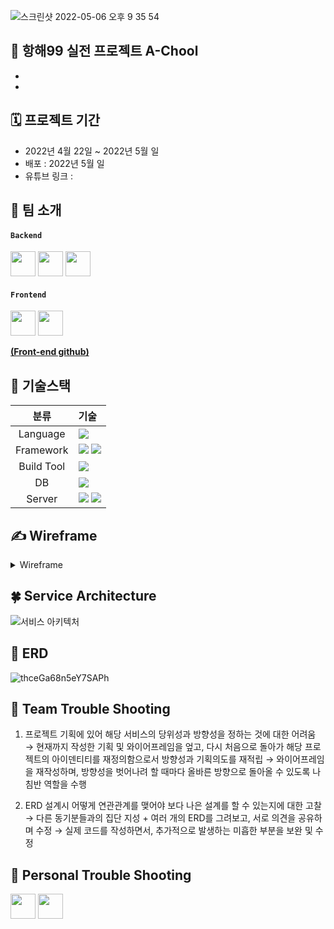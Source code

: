 ![스크린샷 2022-05-06 오후 9 35 54](https://user-images.githubusercontent.com/98807506/167132541-915e4ad0-e8dd-4a35-8501-b668642d0d78.png)

## 🤖 항해99 실전 프로젝트 A-Chool
-
-


## 🗓 프로젝트 기간
- 2022년 4월 22일 ~ 2022년 5월 일
- 배포 : 2022년 5월 일
- 유튜브 링크 : 

## 👥 팀 소개
#### `Backend`
<a href="https://github.com/hobit22" target="_blank"><img height="40"  src="https://img.shields.io/static/v1?label=Spring&message=김호빈 &color=08CE5D&style=for-the-badge&>"/></a>
<a href="https://github.com/hyun-woong" target="_blank"><img height="40"  src="https://img.shields.io/static/v1?label=Spring&message=심현웅 &color=08CE5D&style=for-the-badge&>"/></a>
<a href="https://github.com/jjems" target="_blank"><img height="40"  src="https://img.shields.io/static/v1?label=Spring&message=김일권 &color=08CE5D&style=for-the-badge&>"/></a>

#### `Frontend`
 <a href="https://github.com/kyeongbong" target="_blank"><img height="40"  src="https://img.shields.io/static/v1?label=React&message=이경태 &color=61dafb&style=for-the-badge&>"/></a>
  <a href="https://github.com/kyeongbong" target="_blank"><img height="40"  src="https://img.shields.io/static/v1?label=React&message=최경민 &color=61dafb&style=for-the-badge&>"/></a>


**[(Front-end github)](https://github.com/Routine-GongJakSo/FE)**

## 📜 기술스택
|분류|기술|
| :-: |:- |
|Language|<img src="https://img.shields.io/badge/JAVA-007396?style=for-the-badge&logo=java&logoColor=white">|
|Framework|<img src="https://img.shields.io/badge/Spring-6DB33F?style=for-the-badge&logo=Spring&logoColor=white"> <img src="https://img.shields.io/badge/Springboot-6DB33F?style=for-the-badge&logo=Springboot&logoColor=white">|
|Build Tool|<img src="https://img.shields.io/badge/gradle-02303A?style=for-the-badge&logo=gradle&logoColor=white">|
|DB|<img src="https://img.shields.io/badge/mysql-4479A1?style=for-the-badge&logo=mysql&logoColor=white">|
|Server|<img src="https://img.shields.io/badge/aws-232F3E?style=for-the-badge&logo=AmazonAWS&logoColor=white"> <img src="https://img.shields.io/badge/Amazon S3-569A31?style=for-the-badge&logo=Amazon S3&logoColor=white">|

## ✍️ Wireframe
<details>
<summary>Wireframe</summary>
<div markdown="1">       

<img width="804" alt="스크린샷 2022-05-02 오전 2 16 55" src="https://user-images.githubusercontent.com/98807506/166156916-484f604e-6a8c-411f-b657-6b1a5ee8b43e.png">
<img width="812" alt="스크린샷 2022-05-02 오전 2 21 36" src="https://user-images.githubusercontent.com/98807506/166157015-6cefbe94-3da0-49c0-9297-f92697a835e6.png">

</div>
</details>

## 🍀 Service Architecture
![서비스 아키텍처](https://user-images.githubusercontent.com/98807506/168140440-4bd075cc-f3ef-4858-b4ba-7fc056351f47.png)

## 🐳 ERD
![thceGa68n5eY7SAPh](https://user-images.githubusercontent.com/98807506/167766657-44930880-15d8-438d-8b1d-871560ce42b3.png)

## 🏹 Team Trouble Shooting
1) 프로젝트 기획에 있어 해당 서비스의 당위성과 방향성을 정하는 것에 대한 어려움
→ 현재까지 작성한 기획 및 와이어프레임을 엎고, 다시 처음으로 돌아가 해당 프로젝트의 아이덴티티를 재정의함으로서 방향성과 기획의도를 재적립
→ 와이어프레임을 재작성하며, 방향성을 벗어나려 할 때마다 올바른 방향으로 돌아올 수 있도록 나침반 역할을 수행

2) ERD 설계시 어떻게 연관관계를 맺어야 보다 나은 설계를 할 수 있는지에 대한 고찰
→ 다른 동기분들과의 집단 지성 + 여러 개의 ERD를 그려보고, 서로 의견을 공유하며 수정
→ 실제 코드를 작성하면서, 추가적으로 발생하는 미흡한 부분을 보완 및 수정

## 📌 Personal Trouble Shooting
<a href="https://github.com/A-Chool/BE/wiki/%5BHobinKim%5DTrouble-Shooting" target="_blank"><img height="40"  src="https://img.shields.io/static/v1?label=Spring&message=김호빈 &color=08CE5D&style=for-the-badge&>"/></a>
<a href="https://github.com/A-Chool/BE/wiki/%5BHyunWoong%5DTrouble-Shooting" target="_blank"><img height="40"  src="https://img.shields.io/static/v1?label=Spring&message=심현웅 &color=08CE5D&style=for-the-badge&>"/></a>
